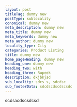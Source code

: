 ```yaml
---
layout: post
titleTag: dummy new
postType: sublocality
cononical: dummy new
meta_description: dummy new
meta_title: dummy new
meta_keywords: dummy new
meta_author: dummy new
locality_type: City
categories: Product Listing
title: dummy new
home_pageHeading: dummy new
heading_one: dummy new
heading_two: with
heading_three: Rupeek
description: dkjbkjsd
sub_locality: sdcs s, sdcdsc
sub_footerData: sdcdscdscdscsdc
---
```

scdsacdscsdcsd